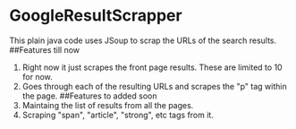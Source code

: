 # GoogleResultScrapper
This plain java code uses JSoup to scrap the URLs of the search results.
##Features till now
1. Right now it just scrapes the front page results. These are limited to 10 for now.
2. Goes through each of the resulting URLs and scrapes the "p" tag within the page.
##Features to added soon
1. Maintaing the list of results from all the pages.
2. Scraping "span", "article", "strong", etc tags from it.
